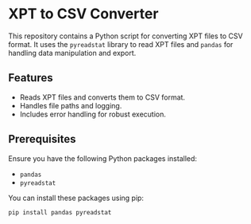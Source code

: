 # XPT to CSV Converter

This repository contains a Python script for converting XPT files to CSV format. It uses the `pyreadstat` library to read XPT files and `pandas` for handling data manipulation and export.

## Features

- Reads XPT files and converts them to CSV format.
- Handles file paths and logging.
- Includes error handling for robust execution.

## Prerequisites

Ensure you have the following Python packages installed:

- `pandas`
- `pyreadstat`

You can install these packages using pip:

```sh
pip install pandas pyreadstat

